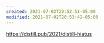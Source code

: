 ```yaml
---
created: 2021-07-02T20:52:51-05:00
modified: 2021-07-02T20:53:42-05:00
---
```


https://distill.pub/2021/distill-hiatus
